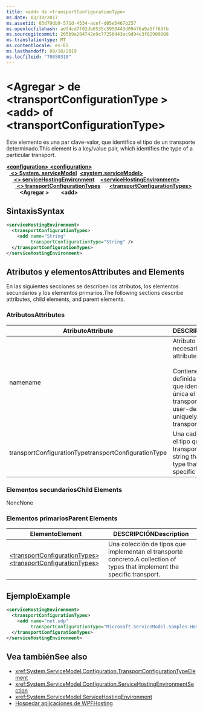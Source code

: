 ```yaml
---
title: <add> de <transportConfigurationType>
ms.date: 03/30/2017
ms.assetid: 03d79db9-571d-4534-acef-d05e5467b257
ms.openlocfilehash: adf4cd7f02db6535c5950443d09476a9a5ff63fb
ms.sourcegitcommit: 205b9a204742e9c77256d43ac9d94c3f82909808
ms.translationtype: MT
ms.contentlocale: es-ES
ms.lasthandoff: 09/10/2019
ms.locfileid: "70850310"
---
```

# <a name="add-of-transportconfigurationtype"></a><span data-ttu-id="d401d-102">\<Agregar > de \<transportConfigurationType ></span><span class="sxs-lookup"><span data-stu-id="d401d-102">\<add> of \<transportConfigurationType></span></span>
<span data-ttu-id="d401d-103">Este elemento es una par clave-valor, que identifica el tipo de un transporte determinado.</span><span class="sxs-lookup"><span data-stu-id="d401d-103">This element is a key/value pair, which identifies the type of a particular transport.</span></span>  
  
<span data-ttu-id="d401d-104">[ **\<configuration>** ](../configuration-element.md)</span><span class="sxs-lookup"><span data-stu-id="d401d-104">[**\<configuration>**](../configuration-element.md)</span></span>\
<span data-ttu-id="d401d-105">&nbsp;&nbsp;[ **\<> System. serviceModel**](system-servicemodel.md)</span><span class="sxs-lookup"><span data-stu-id="d401d-105">&nbsp;&nbsp;[**\<system.serviceModel>**](system-servicemodel.md)</span></span>\
<span data-ttu-id="d401d-106">&nbsp;&nbsp;&nbsp;&nbsp;[ **\<> serviceHostingEnvironment**](servicehostingenvironment.md)</span><span class="sxs-lookup"><span data-stu-id="d401d-106">&nbsp;&nbsp;&nbsp;&nbsp;[**\<serviceHostingEnvironment>**](servicehostingenvironment.md)</span></span>\
<span data-ttu-id="d401d-107">&nbsp;&nbsp;&nbsp;&nbsp;&nbsp;&nbsp;[ **\<> transportConfigurationTypes**](transportconfigurationtypes.md)</span><span class="sxs-lookup"><span data-stu-id="d401d-107">&nbsp;&nbsp;&nbsp;&nbsp;&nbsp;&nbsp;[**\<transportConfigurationTypes>**](transportconfigurationtypes.md)</span></span>\
<span data-ttu-id="d401d-108">&nbsp;&nbsp;&nbsp;&nbsp;&nbsp;&nbsp;&nbsp;&nbsp; **\<Agregar >**</span><span class="sxs-lookup"><span data-stu-id="d401d-108">&nbsp;&nbsp;&nbsp;&nbsp;&nbsp;&nbsp;&nbsp;&nbsp;**\<add>**</span></span>  
  
## <a name="syntax"></a><span data-ttu-id="d401d-109">Sintaxis</span><span class="sxs-lookup"><span data-stu-id="d401d-109">Syntax</span></span>  
  
```xml  
<serviceHostingEnvironment>
  <transportConfigurationTypes>
    <add name="String"
         transportConfigurationType="String" />
  </transportConfigurationTypes>
</serviceHostingEnvironment>
```  
  
## <a name="attributes-and-elements"></a><span data-ttu-id="d401d-110">Atributos y elementos</span><span class="sxs-lookup"><span data-stu-id="d401d-110">Attributes and Elements</span></span>  
 <span data-ttu-id="d401d-111">En las siguientes secciones se describen los atributos, los elementos secundarios y los elementos primarios.</span><span class="sxs-lookup"><span data-stu-id="d401d-111">The following sections describe attributes, child elements, and parent elements.</span></span>  
  
### <a name="attributes"></a><span data-ttu-id="d401d-112">Atributos</span><span class="sxs-lookup"><span data-stu-id="d401d-112">Attributes</span></span>  
  
|<span data-ttu-id="d401d-113">Atributo</span><span class="sxs-lookup"><span data-stu-id="d401d-113">Attribute</span></span>|<span data-ttu-id="d401d-114">DESCRIPCIÓN</span><span class="sxs-lookup"><span data-stu-id="d401d-114">Description</span></span>|  
|---------------|-----------------|  
|<span data-ttu-id="d401d-115">name</span><span class="sxs-lookup"><span data-stu-id="d401d-115">name</span></span>|<span data-ttu-id="d401d-116">Atributo de cadena necesario.</span><span class="sxs-lookup"><span data-stu-id="d401d-116">Required String attribute.</span></span><br /><br /> <span data-ttu-id="d401d-117">Contiene una clave definida por el usuario que identifica de forma única el tipo de transporte.</span><span class="sxs-lookup"><span data-stu-id="d401d-117">Contains a user-defined key that uniquely identifies the transport type.</span></span>|  
|<span data-ttu-id="d401d-118">transportConfigurationType</span><span class="sxs-lookup"><span data-stu-id="d401d-118">transportConfigurationType</span></span>|<span data-ttu-id="d401d-119">Una cadena que contiene el tipo que implementa el transporte concreto.</span><span class="sxs-lookup"><span data-stu-id="d401d-119">A string that contains the type that implements the specific transport.</span></span>|  
  
### <a name="child-elements"></a><span data-ttu-id="d401d-120">Elementos secundarios</span><span class="sxs-lookup"><span data-stu-id="d401d-120">Child Elements</span></span>  
 <span data-ttu-id="d401d-121">None</span><span class="sxs-lookup"><span data-stu-id="d401d-121">None</span></span>  
  
### <a name="parent-elements"></a><span data-ttu-id="d401d-122">Elementos primarios</span><span class="sxs-lookup"><span data-stu-id="d401d-122">Parent Elements</span></span>  
  
|<span data-ttu-id="d401d-123">Elemento</span><span class="sxs-lookup"><span data-stu-id="d401d-123">Element</span></span>|<span data-ttu-id="d401d-124">DESCRIPCIÓN</span><span class="sxs-lookup"><span data-stu-id="d401d-124">Description</span></span>|  
|-------------|-----------------|  
|[<span data-ttu-id="d401d-125">\<transportConfigurationTypes></span><span class="sxs-lookup"><span data-stu-id="d401d-125">\<transportConfigurationTypes></span></span>](transportconfigurationtypes.md)|<span data-ttu-id="d401d-126">Una colección de tipos que implementan el transporte concreto.</span><span class="sxs-lookup"><span data-stu-id="d401d-126">A collection of types that implement the specific transport.</span></span>|  
  
## <a name="example"></a><span data-ttu-id="d401d-127">Ejemplo</span><span class="sxs-lookup"><span data-stu-id="d401d-127">Example</span></span>  
  
```xml  
<serviceHostingEnvironment>
  <transportConfigurationTypes>
    <add name="net.udp"
         transportConfigurationType="Microsoft.ServiceModel.Samples.Hosting.HostedUdpTransportConfiguration, UdpActivation, Version=1.0.0.0, Culture=neutral, PublicKeyToken=6fa904d2da1848d6" />
  </transportConfigurationTypes>
</serviceHostingEnvironment>
```  
  
## <a name="see-also"></a><span data-ttu-id="d401d-128">Vea también</span><span class="sxs-lookup"><span data-stu-id="d401d-128">See also</span></span>

- <xref:System.ServiceModel.Configuration.TransportConfigurationTypeElement>
- <xref:System.ServiceModel.Configuration.ServiceHostingEnvironmentSection>
- <xref:System.ServiceModel.ServiceHostingEnvironment>
- [<span data-ttu-id="d401d-129">Hospedar aplicaciones de WPF</span><span class="sxs-lookup"><span data-stu-id="d401d-129">Hosting</span></span>](../../../wcf/feature-details/hosting.md)
